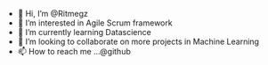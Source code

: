 - 👋 Hi, I’m @Ritmegz
- 👀 I’m interested in Agile Scrum framework
- 🌱 I’m currently learning Datascience
- 💞️ I’m looking to collaborate on more projects in Machine Learning
- 📫 How to reach me ...@github

<!---
Ritmegz/Ritmegz is a ✨ special ✨ repository because its `README.md` (this file) appears on your GitHub profile.
You can click the Preview link to take a look at your changes.
--->
